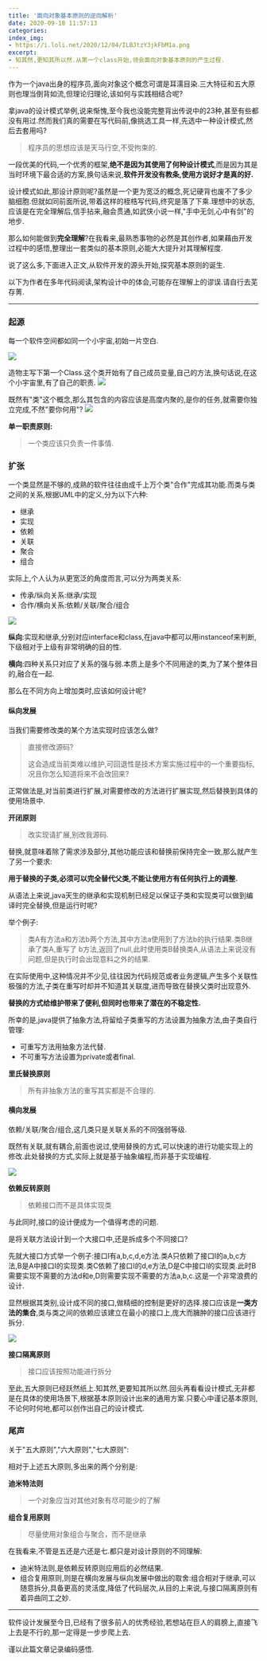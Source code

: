```yaml
---
title: '面向对象基本原则的逆向解析'
date: 2020-09-18 11:57:13
categories:
index_img:
- https://i.loli.net/2020/12/04/ILBJtzY3jkFbM1a.png
excerpt:
- 知其然,更知其所以然.从第一个class开始,领会面向对象基本原则的产生过程.
---
```


作为一个java出身的程序员,面向对象这个概念可谓是耳濡目染.三大特征和五大原则也理当倒背如流,但理论归理论,该如何与实践相结合呢?

拿java的设计模式举例,说来惭愧,至今我也没能完整背出传说中的23种,甚至有些都没有用过.然而我们真的需要在写代码前,像挑选工具一样,先选中一种设计模式,然后去套用吗?

> 程序员的思想应该是天马行空,不受拘束的.

一段优美的代码,一个优秀的框架,**绝不是因为其使用了何种设计模式**,而是因为其是当时环境下最合适的方案,换句话来说,**软件开发没有教条,使用方说好才是真的好.**

设计模式如此,那设计原则呢?虽然是一个更为宽泛的概念,死记硬背也废不了多少脑细胞.但就如同前面所说,带着这样的桎梏写代码,终究是落了下乘.理想中的状态,应该是在完全理解后,信手拈来,融会贯通,如武侠小说一样,"手中无剑,心中有剑"的地步.

那么如何能做到**完全理解**?在我看来,最熟悉事物的必然是其创作者,如果藉由开发过程中的感悟,整理出一套类似的基本原则,必能大大提升对其理解程度.

说了这么多,下面进入正文,从软件开发的源头开始,探究基本原则的诞生.

以下为作者在多年代码阅读,架构设计中的体会,可能存在理解上的谬误.请自行去芜存菁.


---


### 起源

每一个软件空间都如同一个小宇宙,初始一片空白.

![](https://i.loli.net/2020/12/04/pmfZsPcagu3kHht.png)


造物主写下第一个Class.这个类开始有了自己成员变量,自己的方法,换句话说,在这个小宇宙里,有了自己的职责.
![](https://i.loli.net/2020/12/04/ILBJtzY3jkFbM1a.png)

既然有"类"这个概念,那么其包含的内容应该是高度内聚的,是你的任务,就需要你独立完成,不然"要你何用"?
![](https://i.loli.net/2020/12/04/HAN5DeQhowsn96r.png)


**单一职责原则:**

> 一个类应该只负责一件事情.

### 扩张

一个类显然是不够的,成熟的软件往往由成千上万个类"合作"完成其功能.而类与类之间的关系,根据UML中的定义,分为以下六种:

- 继承
- 实现
- 依赖
- 关联
- 聚合
- 组合

实际上,个人认为从更宽泛的角度而言,可以分为两类关系:

- 传承/纵向关系:继承/实现
- 合作/横向关系:依赖/关联/聚合/组合

![](https://i.loli.net/2020/12/04/J39YwXbNhMfTLvC.png)


**纵向**:实现和继承,分别对应interface和class,在java中都可以用instanceof来判断,下级相对于上级有非常明确的目的性.

**横向**:四种关系只对应了关系的强与弱.本质上是多个不同用途的类,为了某个整体目的,融合在一起.

那么在不同方向上增加类时,应该如何设计呢?

#### 纵向发展

当我们需要修改类的某个方法实现时应该怎么做?

> 直接修改源码?
> 
> 这会造成当前类难以维护,可回退性是技术方案实施过程中的一个重要指标,况且你怎么知道将来不会改回来?

正常做法是,对当前类进行扩展,对需要修改的方法进行扩展实现,然后替换到具体的使用场景中.

**开闭原则**

> 改实现请扩展,别改我源码.

替换,就意味着除了需求涉及部分,其他功能应该和替换前保持完全一致,那么就产生了另一个要求:

**用于替换的子类,必须可以完全替代父类,不能让使用方有任何执行上的调整.**

从语法上来说,java天生的继承和实现机制已经足以保证子类和实现类可以做到编译时完全替换,但是运行时呢?

举个例子:


> 类A有方法a和方法b两个方法,其中方法a使用到了方法b的执行结果.类B继承了类A,重写了 b方法,返回了null,此时使用类B替换类A,从语法上来说没有问题,但是执行时会出现意料之外的结果.



在实际使用中,这种情况并不少见,往往因为代码规范或者业务逻辑,产生多个关联性极强的方法,子类在重写时却并不知道其关联度,进而导致在替换父类时出现意外.

**替换的方式给维护带来了便利,但同时也带来了潜在的不稳定性.**

所幸的是,java提供了抽象方法,将留给子类重写的方法设置为抽象方法,由子类自行管理:

- 可重写方法用抽象方法代替.
- 不可重写方法设置为private或者final.

**里氏替换原则**

> 所有非抽象方法的重写其实都是不合理的.


#### 横向发展

依赖/关联/聚合/组合,这几类只是关联关系的不同强弱等级.

既然有关联,就有耦合,前面也说过,使用替换的方式,可以快速的进行功能实现上的修改.此处替换的方式,实际上就是基于抽象编程,而非基于实现编程.

![](https://i.loli.net/2020/12/07/6jNrPf75ASqeQs3.png)

**依赖反转原则**

> 依赖接口而不是具体实现类

与此同时,接口的设计便成为一个值得考虑的问题.

是将关联方法设计到一个大接口中,还是拆成多个不同接口?

先就大接口方式举一个例子:接口I有a,b,c,d,e方法.类A只依赖了接口I的a,b,c方法,B是A中接口I的实现类.类C依赖了接口I的d,e方法,D是C中接口I的实现类.此时B需要实现不需要的方法d和e,D则需要实现不需要的方法a,b,c.这是一个非常浪费的设计.

显然根据其类别,设计成不同的接口,做精细的控制是更好的选择.接口应该是**一类方法的集合**,类与类之间的依赖应该建立在最小的接口上,庞大而臃肿的接口应该进行拆分.

![](https://i.loli.net/2020/12/07/oErvsDjkiMAKQpg.png)

**接口隔离原则**

> 接口应该按照功能进行拆分

至此,五大原则已经跃然纸上.知其然,更要知其所以然.回头再看看设计模式,无非都是在具体的使用场景下,根据基本原则设计出来的通用方案.只要心中谨记基本原则,不论何时何地,都可以创作出自己的设计模式.

### 尾声

关于"五大原则","六大原则","七大原则":

相对于上述五大原则,多出来的两个分别是:

**迪米特法则**

> 一个对象应当对其他对象有尽可能少的了解

**组合复用原则**

> 尽量使用对象组合与聚合，而不是继承

在我看来,不管是五还是六还是七.都只是对设计原则的不同理解:

- 迪米特法则,是依赖反转原则应用后的必然结果.
- 组合复用原则,则是在横向发展与纵向发展中做出的取舍:组合相对于继承,可以随意拆分,具备更高的灵活度,降低了代码层次,从目的上来说,与接口隔离原则有着异曲同工之妙.


---

软件设计发展至今日,已经有了很多前人的优秀经验,若想站在巨人的肩膀上,直接飞上去是不行的,那一定得是一步步爬上去.

谨以此篇文章记录编码感悟.


